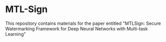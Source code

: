 # MTL-Sign
This repository contains materials for the paper entitled "MTLSign: Secure Watermarking Framework for Deep Neural Networks with Multi-task Learning"
